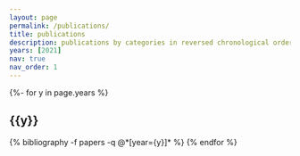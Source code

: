 ```yaml
---
layout: page
permalink: /publications/
title: publications
description: publications by categories in reversed chronological order. generated by jekyll-scholar.
years: [2021]
nav: true
nav_order: 1
---
```

<!-- _pages/publications.md -->
<div class="publications">

{%- for y in page.years %}
  <h2 class="year">{{y}}</h2>
  {% bibliography -f papers -q @*[year={y}]* %}
{% endfor %}

</div>
